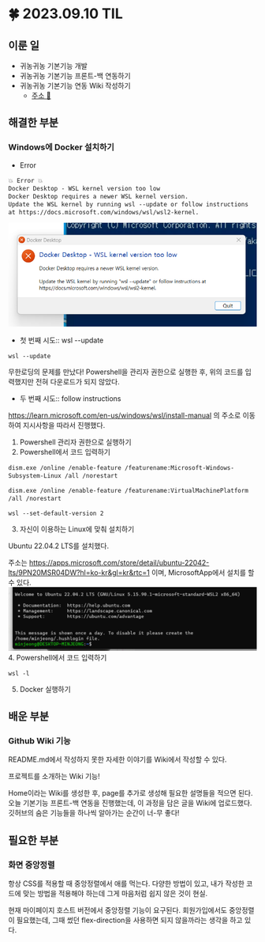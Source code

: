 # 🍀 2023.09.10 TIL
## 이룬 일
- 귀농귀농 기본기능 개발
- 귀농귀농 기본기능 프론트-백 연동하기
- 귀농귀농 기본기능 연동 Wiki 작성하기
    - [주소 🏡](https://github.com/GwinongGwinong/full-stack/wiki)
## 해결한 부분
### Windows에 Docker 설치하기
- Error
```
💥 Error 💥
Docker Desktop - WSL kernel version too low
Docker Desktop requires a newer WSL kernel version.
Update the WSL kernel by running wsl --update or follow instructions at https://docs.microsoft.com/windows/wsl/wsl2-kernel.
```
![Alt text](.\image\230910.png)

- 첫 번째 시도:: wsl --update
```
wsl --update
```
무한로딩의 문제를 만났다! Powershell을 관리자 권한으로 실행한 후, 위의 코드를 입력했지만 전혀 다운로드가 되지 않았다.
- 두 번째 시도:: follow instructions

https://learn.microsoft.com/en-us/windows/wsl/install-manual 의 주소로 이동하여 지시사항을 따라서 진행했다.

1. Powershell 관리자 권한으로 실행하기
2. Powershell에서 코드 입력하기
```
dism.exe /online /enable-feature /featurename:Microsoft-Windows-Subsystem-Linux /all /norestart
```
```
dism.exe /online /enable-feature /featurename:VirtualMachinePlatform /all /norestart
```
```
wsl --set-default-version 2
```
3. 자신이 이용하는 Linux에 맞춰 설치하기

Ubuntu 22.04.2 LTS를 설치했다.

주소는 https://apps.microsoft.com/store/detail/ubuntu-22042-lts/9PN20MSR04DW?hl=ko-kr&gl=kr&rtc=1 이며, MicrosoftApp에서 설치를 할 수 있다.
![Alt text](.\image\230910-2.png)
4. Powershell에서 코드 입력하기
```
wsl -l
```
5. Docker 실행하기

## 배운 부분
### Github Wiki 기능
README.md에서 작성하지 못한 자세한 이야기를 Wiki에서 작성할 수 있다. 

프로젝트를 소개하는 Wiki 기능!

Home이라는 Wiki를 생성한 후, page를 추가로 생성해 필요한 설명들을 적으면 된다. 오늘 기본기능 프론트-백 연동을 진행했는데, 이 과정을 담은 글을 Wiki에 업로드했다. 깃허브의 숨은 기능들을 하나씩 알아가는 순간이 너-무 좋다!
## 필요한 부분
### 화면 중앙정렬
항상 CSS를 적용할 때 중앙정렬에서 애를 먹는다. 다양한 방법이 있고, 내가 작성한 코드에 맞는 방법을 적용해야 하는데 그게 마음처럼 쉽지 않은 것이 현실.

현재 마이페이지 호스트 버전에서 중앙정렬 기능이 요구된다. 회원가입에서도 중앙정렬이 필요했는데, 그때 썼던 flex-direction을 사용하면 되지 않을까라는 생각을 하고 있다.